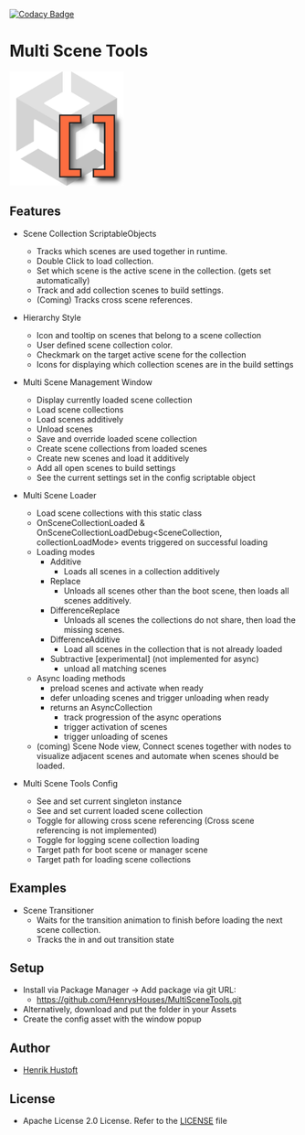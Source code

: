 [![Codacy Badge](https://app.codacy.com/project/badge/Grade/ab255c26e8694143944b4ce292fee11b)](https://app.codacy.com/gh/Hustoft-Digital/MultiSceneTools/dashboard?utm_source=gh&utm_medium=referral&utm_content=&utm_campaign=Badge_grade)

# Multi Scene Tools

<img src="Images/MultiSceneTools%20Icon.png" alt="MultiSceneToolsIcon" width="200"/>

## Features

- Scene Collection ScriptableObjects
    - Tracks which scenes are used together in runtime.
    - Double Click to load collection.
    - Set which scene is the active scene in the collection. (gets set automatically)
    - Track and add collection scenes to build settings.
    - (Coming) Tracks cross scene references.
 
- Hierarchy Style
    - Icon and tooltip on scenes that belong to a scene collection
    - User defined scene collection color.
    - Checkmark on the target active scene for the collection
    - Icons for displaying which collection scenes are in the build settings

- Multi Scene Management Window
    - Display currently loaded scene collection
    - Load scene collections
    - Load scenes additively
    - Unload scenes
    - Save and override loaded scene collection
    - Create scene collections from loaded scenes
    - Create new scenes and load it additively
    - Add all open scenes to build settings
    - See the current settings set in the config scriptable object

- Multi Scene Loader
    - Load scene collections with this static class
    - OnSceneCollectionLoaded & OnSceneCollectionLoadDebug<SceneCollection, collectionLoadMode> events triggered on successful loading
    - Loading modes
        - Additive
            - Loads all scenes in a collection additively
        - Replace
            - Unloads all scenes other than the boot scene, then loads all scenes additively.
        - DifferenceReplace
            - Unloads all scenes the collections do not share, then load the missing scenes.
        - DifferenceAdditive
            - Load all scenes in the collection that is not already loaded
        - Subtractive [experimental] (not implemented for async)
            - unload all matching scenes
    - Async loading methods
        - preload scenes and activate when ready
        - defer unloading scenes and trigger unloading when ready
        - returns an AsyncCollection
            - track progression of the async operations
            - trigger activation of scenes
            - trigger unloading of scenes 
    - (coming) Scene Node view, Connect scenes together with nodes to visualize adjacent scenes and automate when scenes should be loaded. 

- Multi Scene Tools Config
    - See and set current singleton instance
    - See and set current loaded scene collection
    - Toggle for allowing cross scene referencing (Cross scene referencing is not implemented)
    - Toggle for logging scene collection loading
    - Target path for boot scene or manager scene
    - Target path for loading scene collections

## Examples

- Scene Transitioner
    - Waits for the transition animation to finish before loading the next scene collection.
    - Tracks the in and out transition state

## Setup

- Install via Package Manager → Add package via git URL: 
    - https://github.com/HenrysHouses/MultiSceneTools.git
- Alternatively, download and put the folder in your Assets
- Create the config asset with the window popup

## Author

- [Henrik Hustoft](https://www.linkedin.com/in/henrik-hustoft-2366ab220/)

## License

- Apache License 2.0 License. Refer to the [LICENSE](./LICENSE) file
